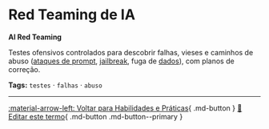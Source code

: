 # Red Teaming de IA

**AI Red Teaming**

Testes ofensivos controlados para descobrir falhas, vieses e caminhos de abuso ([ataques de prompt](../etica-seguranca-governanca/ataques-de-prompt.md), [jailbreak](../etica-seguranca-governanca/jailbreak.md), fuga de [dados](../conceitos-fundamentais/dados.md)), com planos de correção.


**Tags:** `testes` · `falhas` · `abuso`

---

[:material-arrow-left: Voltar para Habilidades e Práticas](index.md){ .md-button }
[📝 Editar este termo](https://github.com/seu-usuario/glossario-ia/edit/main/glossario.yaml){ .md-button .md-button--primary }
